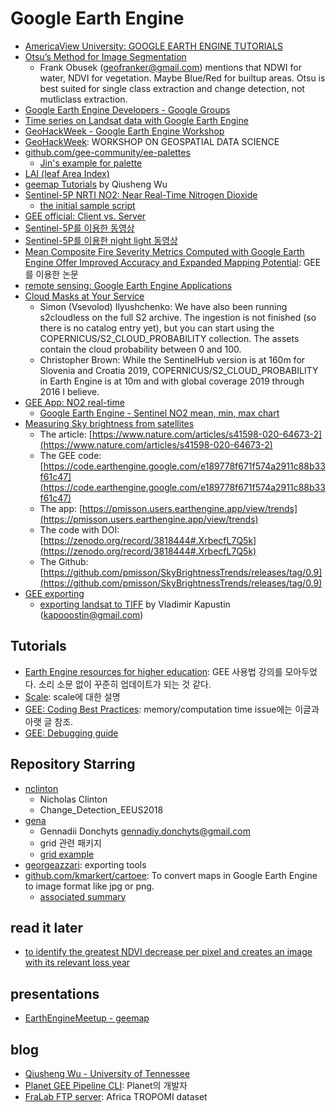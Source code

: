 # Google Earth Engine

* [AmericaView University: GOOGLE EARTH ENGINE TUTORIALS](https://americaview.org/program-areas/education/google-earth-engine-tutorials/)
* [Otsu’s Method for Image Segmentation](https://medium.com/google-earth/otsus-method-for-image-segmentation-f5c48f405e)
  * Frank Obusek (geofranker@gmail.com) mentions that NDWI for water, NDVI for vegetation. Maybe Blue/Red for builtup areas. Otsu is best suited for single class extraction and change detection, not mutliclass extraction.
* [Google Earth Engine Developers - Google Groups](https://groups.google.com/forum/#!forum/google-earth-engine-developers)
* [Time series on Landsat data with Google Earth Engine](http://www.acgeospatial.co.uk/time-series-on-landsat-data-gee/)
* [GeoHackWeek - Google Earth Engine Workshop](https://geohackweek.github.io/GoogleEarthEngine/)
* [GeoHackWeek](https://geohackweek.github.io): WORKSHOP ON GEOSPATIAL DATA SCIENCE
* [github.com/gee-community/ee-palettes](https://github.com/gee-community/ee-palettes)
  * [Jin's example for palette](https://code.earthengine.google.com/f1d563fd7afdab1114fdfd3ccdc2e426)
* [LAI (leaf Area Index)](https://code.earthengine.google.com/42e7a65e9d5683dc0b303cf6ce05ac42)
* [geemap Tutorials](https://github.com/giswqs/geemap/blob/master/examples/README.md) by Qiusheng Wu
* [Sentinel-5P NRTI NO2: Near Real-Time Nitrogen Dioxide](https://developers.google.com/earth-engine/datasets/catalog/COPERNICUS_S5P_NRTI_L3_NO2)
  * [the initial sample script](https://code.earthengine.google.com/?scriptPath=Examples:Datasets/COPERNICUS_S5P_NRTI_L3_NO2)
* [GEE official: Client vs. Server](https://developers.google.com/earth-engine/client_server)
* [Sentinel-5P를 이용한 동영상](https://code.earthengine.google.com/679132884bc056fbc3ed1cfaba70083c)
* [Sentinel-5P를 이용한 night light 동영상](https://code.earthengine.google.com/?scriptPath=users%2Ftaegon%2FTIL%3Anight_light_animation)
* [Mean Composite Fire Severity Metrics Computed with Google Earth Engine Offer Improved Accuracy and Expanded Mapping Potential](https://doi.org/10.3390/rs10060879): GEE를 이용한 논문
* [remote sensing: Google Earth Engine Applications](https://www.mdpi.com/journal/remotesensing/special_issues/GEE)
* [Cloud Masks at Your Service](https://medium.com/sentinel-hub/cloud-masks-at-your-service-6e5b2cb2ce8a)
  * Simon (Vsevolod) Ilyushchenko: We have also been running s2cloudless on the full S2 archive. The ingestion is not finished (so there is no catalog entry yet), but you can start using the COPERNICUS/S2_CLOUD_PROBABILITY collection. The assets contain the cloud probability between 0 and 100.
  * Christopher Brown: While the SentinelHub version is at 160m for Slovenia and Croatia 2019, COPERNICUS/S2_CLOUD_PROBABILITY in Earth Engine is at 10m and with global coverage 2019 through 2016 I believe.
* [GEE App: NO2 real-time](https://showcase.earthengine.app/view/tropomi-explorer#dataset=Nitrogen%20dioxide;datatype=Near-real-time;center=%7B%22type%22%3A%22Point%22%2C%22coordinates%22%3A%5B129.79433418118222%2C36.3842537294894%5D%7D;aoi=%7B%22type%22%3A%22Polygon%22%2C%22coordinates%22%3A%5B%5B%5B128.54292274319394%2C35.99481249114161%5D%2C%5B128.54292274319394%2C35.834653521893365%5D%2C%5B128.82856727444394%2C35.834653521893365%5D%2C%5B128.82856727444394%2C35.99481249114161%5D%5D%5D%2C%22geodesic%22%3Afalse%2C%22evenOdd%22%3Atrue%7D;cloud=10;leftdate=2020-01-01;rightdate=2020-02-01;min=20;max=400;swipe=false;chart=yoy;zoom=6;)
  * [Google Earth Engine - Sentinel NO2 mean, min, max chart](https://gis.stackexchange.com/questions/361138/google-earth-engine-sentinel-no2-mean-min-max-chart)
* [Measuring Sky brightness from satellites](https://twitter.com/pmisson/status/1258775128814559233)
  * The article: [https://www.nature.com/articles/s41598-020-64673-2](https://www.nature.com/articles/s41598-020-64673-2)
  * The GEE code: [https://code.earthengine.google.com/e189778f671f574a2911c88b33f61c47](https://code.earthengine.google.com/e189778f671f574a2911c88b33f61c47)
  * The app: [https://pmisson.users.earthengine.app/view/trends](https://pmisson.users.earthengine.app/view/trends)
  * The code with DOI: [https://zenodo.org/record/3818444#.XrbecfL7Q5k](https://zenodo.org/record/3818444#.XrbecfL7Q5k)
  * The Github: [https://github.com/pmisson/SkyBrightnessTrends/releases/tag/0.9](https://github.com/pmisson/SkyBrightnessTrends/releases/tag/0.9)
* [GEE exporting](https://developers.google.com/earth-engine/exporting)
  * [exporting landsat to TIFF](https://code.earthengine.google.com/03943e1408f1d10a4b88197bdc7fd50d) by Vladimir Kapustin (kapooostin@gmail.com)

## Tutorials

* [Earth Engine resources for higher education](https://developers.google.com/earth-engine/edu): GEE 사용법 강의를 모아두었다. 소리 소문 없이 꾸준히 업데이트가 되는 것 같다.
* [Scale](https://developers.google.com/earth-engine/scale): scale에 대한 설명
* [GEE: Coding Best Practices](https://developers.google.com/earth-engine/best_practices): memory/computation time issue에는 이글과 아랫 글 참조.
* [GEE: Debugging guide](https://developers.google.com/earth-engine/debugging#scaling-errors)

## Repository Starring

* [nclinton](https://earthengine.googlesource.com/users/nclinton/)
  * Nicholas Clinton
  * Change_Detection_EEUS2018
* [gena](https://earthengine.googlesource.com/users/gena/)
  * Gennadii Donchyts <gennadiy.donchyts@gmail.com>
  * grid 관련 패키지
  * [grid example](https://code.earthengine.google.com/466a9e35725bcabebeb1a82843cbbc7e)
* [georgeazzari](https://earthengine.googlesource.com/users/georgeazzari/EETools): exporting tools
* [github.com/kmarkert/cartoee](https://github.com/kmarkert/cartoee): To convert maps in Google Earth Engine to image format like jpg or png.
  * [associated summary](https://joss.theoj.org/papers/10.21105/joss.01207.pdf)

## read it later

* [to identify the greatest NDVI decrease per pixel and creates an image with its relevant loss year](https://code.earthengine.google.com/a6d8f3b21f8a1e6fad66c64c7a4ec680)

## presentations

* [EarthEngineMeetup - geemap](https://docs.google.com/presentation/d/18fUnY7ZANmCglhGnAZG03G9jIdLGuAdrWbRFwanJHn4/edit#slide=id.g4ba0eb5868_0_53)

## blog

* [Qiusheng Wu - University of Tennessee](https://wetlands.io/)
* [Planet GEE Pipeline CLI](https://samapriya.github.io/projects/planet_gee_pipeline_cli/): Planet의 개발자
* [FraLab FTP server](http://web.gps.caltech.edu/~cfranken/data.html): Africa TROPOMI dataset
